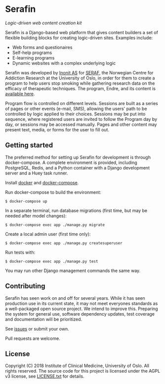 # Serafin
_Logic-driven web content creation kit_

Serafin is a Django-based web platform that gives content builders a set of flexible building blocks for creating logic-driven sites. Examples include:

- Web forms and questionaires
- Self-help programs
- E-learning programs
- Dynamic websites with a complex underlying logic

Serafin was developed by [Inonit AS](http://inonit.no/) for [SERAF](http://www.med.uio.no/klinmed/english/research/centres/seraf/), the Norwegian Centre for Addiction Research at the University of Oslo, in order for them to create a program to help users stop smoking while gathering research data on the efficacy of therapeutic techniques. The program, Endre, and its content is [available here](https://github.com/inonit/serafin-endre).

Program flow is controlled on different levels. Sessions are built as a series of pages or other events (e-mail, SMS), allowing the users' path to be controlled by logic applied to their choices. Sessions may be put into sequence, where registered users are invited to follow the Program day by day, or sessions may be accessed manually. Pages and other content may present text, media, or forms for the user to fill out.


## Getting started

The preferred method for setting up Serafin for development is through docker-compose. A complete environment is provided, including PostgreSQL, Redis, and a Python container with a Django development server and a Huey task runner.

Install [docker](https://docs.docker.com/engine/installation/) and [docker-compose](https://docs.docker.com/compose/install/).

Run docker-compose to build the environment:

    $ docker-compose up

In a separate terminal, run database migrations (first time, but may be needed after model changes):

    $ docker-compose exec app ./manage.py migrate 

Create a local admin user (first time only):

    $ docker-compose exec app ./manage.py createsuperuser

Run tests with:

    $ docker-compose exec app ./manage.py test

You may run other Django management commands the same way.


## Contributing

Serafin has seen work on and off for several years. While it has seen production use in its current state, it may not meet everyones standards as a well-packaged open source project. We intend to improve this. Preparing the system for general use, software dependency updates, test coverage and documentation will be prioritized. 

See [issues](https://github.com/inonit/serafin/issues) or submit your own.

Pull requests are welcome.


## License

Copyright (C) 2018 Institute of Clinical Medicine, University of Oslo. All rights reserved. The source code for this project is licensed under the AGPL v3 license, see [LICENSE.txt](LICENSE.txt) for details.
